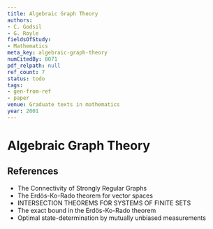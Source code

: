 ```yaml
---
title: Algebraic Graph Theory
authors:
- C. Godsil
- G. Royle
fieldsOfStudy:
- Mathematics
meta_key: algebraic-graph-theory
numCitedBy: 8071
pdf_relpath: null
ref_count: 7
status: todo
tags:
- gen-from-ref
- paper
venue: Graduate texts in mathematics
year: 2001
---
```


# Algebraic Graph Theory

## References

- The Connectivity of Strongly Regular Graphs
- The Erdös-Ko-Rado theorem for vector spaces
- INTERSECTION THEOREMS FOR SYSTEMS OF FINITE SETS
- The exact bound in the Erdös-Ko-Rado theorem
- Optimal state-determination by mutually unbiased measurements
